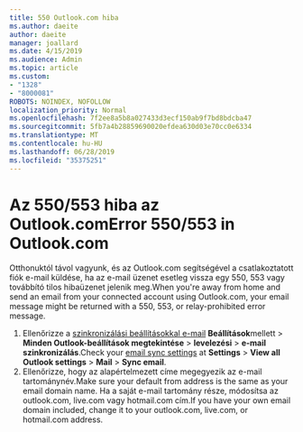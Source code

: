 ```yaml
---
title: 550 Outlook.com hiba
ms.author: daeite
author: daeite
manager: joallard
ms.date: 4/15/2019
ms.audience: Admin
ms.topic: article
ms.custom:
- "1328"
- "8000081"
ROBOTS: NOINDEX, NOFOLLOW
localization_priority: Normal
ms.openlocfilehash: 7f2ee8a5b8a027433d3ecf150ab9f7bd8bdcba47
ms.sourcegitcommit: 5fb7a4b28859690020efdea630d03e70cc0e6334
ms.translationtype: MT
ms.contentlocale: hu-HU
ms.lasthandoff: 06/28/2019
ms.locfileid: "35375251"
---
```

# <a name="error-550553-in-outlookcom"></a><span data-ttu-id="6e2a7-102">Az 550/553 hiba az Outlook.com</span><span class="sxs-lookup"><span data-stu-id="6e2a7-102">Error 550/553 in Outlook.com</span></span>

<span data-ttu-id="6e2a7-103">Otthonuktól távol vagyunk, és az Outlook.com segítségével a csatlakoztatott fiók e-mail küldése, ha az e-mail üzenet esetleg vissza egy 550, 553 vagy továbbító tilos hibaüzenet jelenik meg.</span><span class="sxs-lookup"><span data-stu-id="6e2a7-103">When you're away from home and send an email from your connected account using Outlook.com, your email message might be returned with a 550, 553, or relay-prohibited error message.</span></span>

1. <span data-ttu-id="6e2a7-104">Ellenőrizze a [szinkronizálási beállításokkal e-mail](https://go.microsoft.com/fwlink/?linkid=2031283) **Beállítások**mellett > **Minden Outlook-beállítások megtekintése** > **levelezési** > **e-mail szinkronizálás**.</span><span class="sxs-lookup"><span data-stu-id="6e2a7-104">Check your [email sync settings](https://go.microsoft.com/fwlink/?linkid=2031283) at **Settings** > **View all Outlook settings** > **Mail** > **Sync email**.</span></span>
1. <span data-ttu-id="6e2a7-105">Ellenőrizze, hogy az alapértelmezett címe megegyezik az e-mail tartománynév.</span><span class="sxs-lookup"><span data-stu-id="6e2a7-105">Make sure your default from address is the same as your email domain name.</span></span> <span data-ttu-id="6e2a7-106">Ha a saját e-mail tartomány része, módosítsa az outlook.com, live.com vagy hotmail.com cím.</span><span class="sxs-lookup"><span data-stu-id="6e2a7-106">If you have your own email domain included, change it to your outlook.com, live.com, or hotmail.com address.</span></span>
